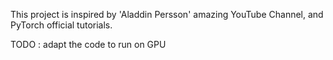 This project is inspired by 'Aladdin Persson' amazing YouTube Channel, 
and PyTorch official tutorials.

TODO : adapt the code to run on GPU
